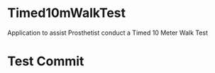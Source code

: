# Timed10mWalkTest
Application to assist Prosthetist conduct a Timed 10 Meter Walk Test

# Test Commit
